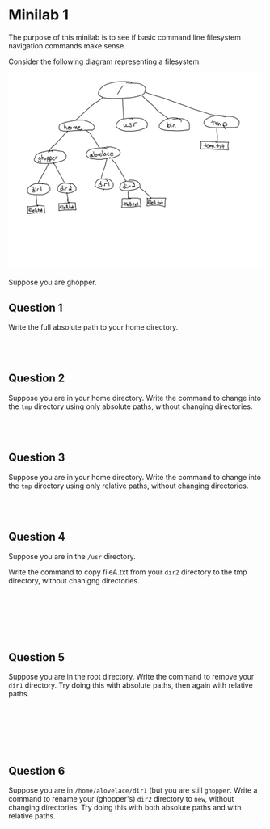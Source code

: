# Minilab 1

The purpose of this minilab is to see if basic
command line filesystem navigation commands make
sense.

Consider the following diagram representing a filesystem:

![filesystem diagram](figs/filesystem-diagram.png)

Suppose you are ghopper.  

## Question 1
Write the full absolute path to your home directory.
<br><br><br><br>

## Question 2
Suppose you are in your home directory.
Write the command to change into the `tmp` directory
using only absolute paths, without changing directories.
<br><br><br><br>

## Question 3
Suppose you are in your home directory.
Write the command to change into the `tmp` directory
using only relative paths, without changing directories.
<br><br><br><br>


## Question 4
Suppose you are in the `/usr` directory.

Write the command to copy fileA.txt from your `dir2`
directory to the tmp directory, without chanigng directories.
<br><br><br><br><br>
<br><br>

## Question 5
Suppose you are in the root directory.  Write
the command to remove your `dir1` directory.
Try doing this with absolute paths, then again
with relative paths.
<br><br><br><br><br>
<br><br>

## Question 6
Suppose you are in `/home/alovelace/dir1` (but you are
still `ghopper`.  Write a command to rename your
(ghopper's) `dir2` directory to `new`,
without changing directories.
Try doing this with both absolute paths and with relative paths.
<br><br><br><br><br>

